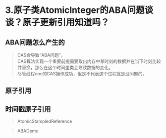# 3.原子类Atomiclnteger的ABA问题谈谈？原子更新引用知道吗？



## ABA问题怎么产生的

> CAS会导致“ABA问题”。  
> CAS算法实现一个重要前提需要取出内存中某时刻的数据并在当下时刻比较并替换，那么在这个时间差类会导致数据的变化。  
> 尽管线程one的CAS操作成功，但是不代表这个过程就是没问题的。


## 原子引用




## 时间戳原子引用

> AtomicStampledReference

> ABADemo
